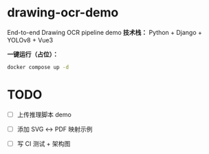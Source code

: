 # drawing-ocr-demo
End-to-end Drawing OCR pipeline demo
**技术栈：** Python + Django + YOLOv8 + Vue3

**一键运行（占位）：**
```bash
docker compose up -d
```
# TODO

 - [ ] 上传推理脚本 demo

 - [ ] 添加 SVG ↔ PDF 映射示例

 - [ ] 写 CI 测试 + 架构图
